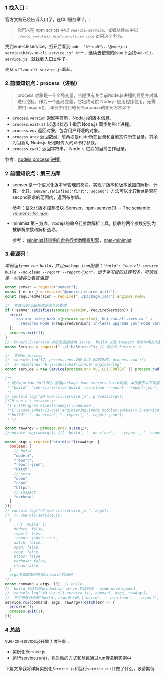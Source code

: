 ### 1.找入口：

官方文档已经告诉入口了，在CLI服务章节，：

> 你可以在 npm scripts 中以 `vue-cli-service`、或者从终端中以 `./node_modules/.bin/vue-cli-service` 访问这个命令。

找到vue-cli-service，打开后看到`node  "%*~dp0*\..\@vue\cli-service\bin\vue-cli-service.js" %***`，继续去依赖的`@vue`下面找`vue-cli-service.js`，就找到入口文件了。

先从入口`vue-cli-service.js`看起。

### 2.前置知识点：process（进程）
>process 对象是一个全局变量，它提供有关当前Node.js进程的信息并对其进行控制。作为一个全局变量，它始终可供 Node.js 应用程序使用，无需使用 require()。
本例中用到的关于process的相关内容如下

-	`process.version`	返回字符串，Node.js的版本信息。
-	`process.exit(1)`	以退出状态 1 指示 Node.js 同步地终止进程。
-	`process.env`	返回对象，包含用户环境的对象。
-	`process.argv`	返回数组，前两项是node所在目录和当前文件所在目录，其余为当启动 Node.js 进程时传入的命令行参数。
-	`process.cwd()`	返回字符串， Node.js 进程的当前工作目录。

参考：[nodejs process(进程)](http://nodejs.cn/api/process.html)

### 2.前置知识点：第三方库

- semver 是一个语义化版本号管理的模块，实现了版本和版本范围的解析、计算、比较，`semver.satisfies('first','second') `方法可以比较first是否在second要求的范围内，返回布尔值。

  参考：[语义化版本控制模块-Semver](https://juejin.im/post/5a1ad2166fb9a044fd117874)，[npm-semver(1) -- The semantic versioner for npm](https://www.npmjs.com/package/semver)

- minimist 第三方库，nodejs的命令行参数解析工具，接收的两个参数分别为被解析参数和解析选项。

  参考： [minimist轻量级的命令行参数解析引擎](https://jarvys.github.io/2014/06/01/minimist-js/)，[npm-minimist](https://www.npmjs.com/package/minimist)

### 3.看源码：

*本例运行`npm run build`，并且`package.json`配置：`"build": "vue-cli-service build --no-clean --report --report-json"`，出于学习目的注释较多，可读性差一些请各位看官海涵*

```javascript
const semver = require("semver");
const { error } = require("@vue/cli-shared-utils");
const requiredVersion = require("../package.json").engines.node;

//  检查当前node版本是否符合要求
if (!semver.satisfies(process.version, requiredVersion)) {
  error(
    `You are using Node ${process.version}, but vue-cli-service ` +
      `requires Node ${requiredVersion}.\nPlease upgrade your Node version.`
  );
  process.exit(1);
}
// 	@vue/cli-service 并没有直接提供 serve， build 以及 inspect 等命令相关的服务， 而是动态注册内置服务和插件服务
const Service = require("../lib/Service"); // 核心的 Service.js

// 	实例化 Service
// 	console.log(17, process.env.VUE_CLI_CONTEXT, process.cwd());
//	17 undefined 'E:\\code\\what-is-vue\\engineering'
const service = new Service(process.env.VUE_CLI_CONTEXT || process.cwd());

/**
 * 输入npm run build时，查看package.json scripts.build设置，本例基于以下设置：
 * "build": "vue-cli-service build --no-clean --report --report-json",
 */
// console.log("20 vue-cli-service.js", process.argv);
/*20 vue-cli-service.js
 *['C:\\Program Files\\nodejs\\node.exe',
 *"E:\\code\\what-is-vue\\engineering\\node_modules\\@vue\\cli-service\\bin\\vue-cli-service.js",
 *"build", "--no-clean", "--report", "--report-json"];
 * */

const rawArgv = process.argv.slice(2);
//console.log(rawArgv); //[ 'build', '--no-clean', '--report', '--report-json' ]

const args = require("minimist")(rawArgv, {
  boolean: [
    // build
    "modern",
    "report",
    "report-json",
    "watch",
    // serve
    "open",
    "copy",
    "https",
    // inspect
    "verbose"
  ]
});
// console.log("77 vue-cli-service.js ", args);
/*	77 vue-cli-service.js
  { 
    _: [ 'build' ],
    modern: false,
    report: true,
    'report-json': true,
    watch: false,
    open: false,
    copy: false,
    https: false,
    verbose: false,
    clean:false 
  }
  args生成的规则参见minimist的源码
*/
const command = args._[0]; //'build'
// 	build 默认对应production serve 默认对应 --mode development
// 	console.log("48 vue-cli-service.js", command, args, rawArgv);
//  三个参数分别是'build'，args见上面，['build', '--no-clean', '--report', '--report-json']
service.run(command, args, rawArgv).catch(err => {
  error(err);
  process.exit(1);
});
```

### 4.总结
vue-cli-service总共做了两件事：

- 实例化Service.js
- 运行service.run()，将启动的方式和参数通过run传递到实例中

下篇文章我将详解实例化`Service.js`和运行`service.run()`做了什么，敬请期待